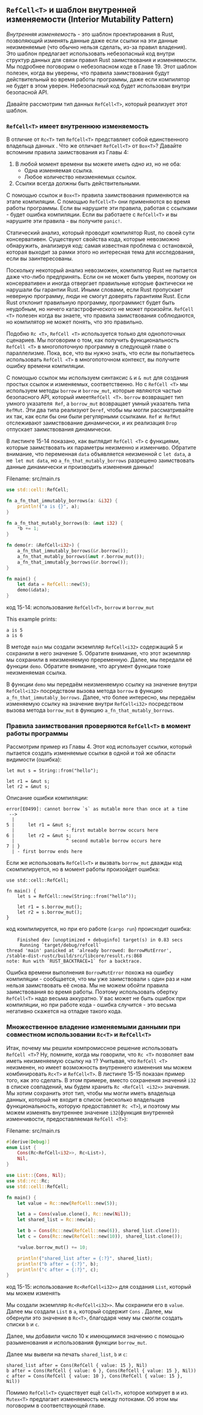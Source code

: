 ## `RefCell<T>` и шаблон внутренней изменяемости (Interior Mutability Pattern)

*Внутренняя изменяемость* - это шаблон проектирования в Rust, позволяющий изменять
данные даже если ссылки на эти данные неизменяемые (что обычно нельзя сделать,
из-за правил владения). Это шаблон предлагает использовать небезопасный код внутри
структур данных для связи правил Rust заимствования и изменяемости. Мы подробнее
поговорим о небезопасном коде в Главе 19. Этот шаблон полезен, когда вы уверены,
что правила заимствования будут действительный во время работы программы, даже если
компилятор не будет в этом уверен. Небезопасный код будет использован внутри
безопасной API.

Давайте рассмотрим тип данных `RefCell<T>`, который реализует этот шаблон.

### `RefCell<T>` имеет внутреннюю изменяемость

В отличие от `Rc<T>` тип `RefCell<T>` представляет собой единственного владельца
данных . Что же отличает `RefCell<T>` от `Box<T>`? Давайте вспомним правила
заимствования из Главы 4:
1. В любой момент времени вы можете иметь *одно из*, но не оба:
   * Одна изменяемая ссылка.
   * Любое количество неизменяемых ссылок.
2. Ссылки всегда должны быть действительными.

С помощью ссылок и  `Box<T>` правила заимствования применяются на этапе компиляции.
С помощью `RefCell<T>` они применяются во время работы программы. Если вы нарушите
эти правила, работая с ссылками - будет ошибка компиляции. Если вы работаете с
`RefCell<T>` и вы нарушите эти правила - вы получите `panic!`.

Статический анализ, который проводит компилятор Rust, по своей сути консервативен.
Существуют свойства кода, которые невозможно обнаружить, анализируя
код: самая известная проблема с остановкой, которая выходит за рамки этого
но интересная тема для исследования, если вы заинтересованы.

Поскольку некоторый анализ невозможен, компилятор Rust не пытается даже
что-либо предпринять. Если он не может быть уверен, поэтому он консервативен и
иногда отвергает правильные которые фактически не нарушали бы гарантии Rust.
Иными словами, если Rust пропускает неверную программу, люди не смогут доверять
гарантиям Rust. Если Rust отклонит правильную программу, программист будет
быть неудобным, но ничего катастрофического не может произойти. `RefCell <T>` полезен
когда вы знаете, что правила заимствования соблюдаются, но компилятор не может
понять, что это правильно.

Подобно `Rc <T>`, `RefCell <T>` используется только для однопоточных
сценариев. Мы поговорим о том, как получить функциональность `RefCell <T>` в
многопоточную программу в следующей главе о параллелизме. Пока, все, что вы
нужно знать, что если вы попытаетесь использовать `RefCell <T>` в многопоточном
контекст, вы получите ошибку времени компиляции.

С помощью ссылок мы используем синтаксис `&` и `& mut` для создания простых ссылок
и изменяемых, соответственно. Но с `RefCell <T>` мы используем методы `borrow`
и `borrow_mut`, которые являются частью безопасного API, который имеет` RefCell <T> `.
`borrow` возвращает тип умного указателя` Ref`, а `borrow_mut` возвращает
умный указатель типа `RefMut`. Эти два типа реализуют `Deref`, чтобы мы могли
рассматривайте их так, как если бы они были регулярными ссылками. `Ref` и` RefMut`
отслеживают заимствование динамически, и их реализация `Drop` отпускает заимствования
динамически.

В листинге 15-14 показано, как выглядит `RefCell <T>` с функциями, которые
заимствовать их параметры неизменно и изменчиво. Обратите внимание, что переменная
`data` объявляется неизменной с `let data`, а не` let mut data`, но
`a_fn_that_mutably_borrows` разрешено заимствовать данные динамически и производить
изменения данных!

<span class="filename">Filename: src/main.rs</span>

```rust
use std::cell::RefCell;

fn a_fn_that_immutably_borrows(a: &i32) {
    println!("a is {}", a);
}

fn a_fn_that_mutably_borrows(b: &mut i32) {
    *b += 1;
}

fn demo(r: &RefCell<i32>) {
    a_fn_that_immutably_borrows(&r.borrow());
    a_fn_that_mutably_borrows(&mut r.borrow_mut());
    a_fn_that_immutably_borrows(&r.borrow());
}

fn main() {
    let data = RefCell::new(5);
    demo(&data);
}
```

<span class="caption">код 15-14: использование `RefCell<T>`, `borrow` и
`borrow_mut`</span>

This example prints:

```text
a is 5
a is 6
```

В методе `main` мы создали экземпляр `RefCell<i32>` содержащий 5 и сохранили в него
значение 5. Обратите внимание, что этот экземпляр мы сохранили в неизменяемую преременную.
Далее, мы передали её функции `demo`. Обратите внимание, что аргумент функции тоже
неизменяемая ссылка.

В функции `demo` мы передаём неизменяемую ссылку на значение внутри `RefCell<i32>`
посредством вызова метода `borrow` в функцию `a_fn_that_immutably_borrows`. Далее,
что более интересно, мы передаём изменяемую ссылку на значение внутри `RefCell<i32>`
посредством вызова метода `borrow_mut` в функцию `a_fn_that_mutably_borrows`.

### Правила заимствования проверяются `RefCell<T>` в момент работы программы

Рассмотрим пример из Главы 4. Этот код использует ссылки, который пытается
создать изменяемые ссылки в одной и той же области видимости (ошибка):

```rust,ignore
let mut s = String::from("hello");

let r1 = &mut s;
let r2 = &mut s;
```

Описание ошибки компиляции:

```text
error[E0499]: cannot borrow `s` as mutable more than once at a time
 -->
  |
5 |     let r1 = &mut s;
  |                   - first mutable borrow occurs here
6 |     let r2 = &mut s;
  |                   ^ second mutable borrow occurs here
7 | }
  | - first borrow ends here
```

Если же использовать `RefCell<T>` и вызвать `borrow_mut` дважды код скомпилируется,
но в момент работы произойдет ошибка:

```rust,should_panic
use std::cell::RefCell;

fn main() {
    let s = RefCell::new(String::from("hello"));

    let r1 = s.borrow_mut();
    let r2 = s.borrow_mut();
}
```

код компилируется, но при его работе (`cargo run`) происходит ошибка:

```text
    Finished dev [unoptimized + debuginfo] target(s) in 0.83 secs
     Running `target/debug/refcell`
thread 'main' panicked at 'already borrowed: BorrowMutError',
/stable-dist-rustc/build/src/libcore/result.rs:868
note: Run with `RUST_BACKTRACE=1` for a backtrace.
```

Ошибка времени выполнения `BorrowMutError` похожа на ошибку компиляции - сообщается,
что мы уже заимствовали `s` один раз и нам нельзя заимствовать её снова. Мы не
можем обойти правила заимствования во время работы. Поэтому использовать обертку
`RefCell<T>` надо весьма аккуратно. У вас может не быть ошибок при компиляции, но
при работе кода - ошибка случится - это весьма негативно скажется на отладке такого
кода.

### Множественное владение изменяемыми данными при совместном использовании `Rc<T>` и `RefCell<T>`

Итак, почему мы решили компромиссное решение использовать `RefCell <T>`?
Ну, помните, когда мы говорили, что `Rc <T>` позволяет вам иметь неизменяемую
ссылку на `T`? Учитывая, что `RefCell <T>` неизменен, но имеет возможность внутреннего
изменения мы можем комбинировать `Rc<T>` и `RefCell<T>`. 
В листинге 15-15 показан пример того, как это сделать. В этом примере,
вместо сохранения значений `i32` в списке совпадений, мы будем хранить
`Rc <RefCell <i32>>` значения. Мы хотим сохранить этот тип, чтобы мы могли
иметь владельца данных, который не входит в список (несколько владельцев
функциональность, которую предоставляет `Rc <T>`), и поэтому мы можем изменять
внутреннее значение  `i32`(функция внутренней изменчивости, предоставляемая `RefCell <T>`):

<span class="filename">Filename: src/main.rs</span>

```rust
#[derive(Debug)]
enum List {
    Cons(Rc<RefCell<i32>>, Rc<List>),
    Nil,
}

use List::{Cons, Nil};
use std::rc::Rc;
use std::cell::RefCell;

fn main() {
    let value = Rc::new(RefCell::new(5));

    let a = Cons(value.clone(), Rc::new(Nil));
    let shared_list = Rc::new(a);

    let b = Cons(Rc::new(RefCell::new(6)), shared_list.clone());
    let c = Cons(Rc::new(RefCell::new(10)), shared_list.clone());

    *value.borrow_mut() += 10;

    println!("shared_list after = {:?}", shared_list);
    println!("b after = {:?}", b);
    println!("c after = {:?}", c);
}
```

<span class="caption">код 15-15: использование `Rc<RefCell<i32>>` для создания
`List`, который мы можем изменять</span>

Мы создали экземпляр `Rc<RefCell<i32>>`. Мы сохранили его в `value`.
Далее мы создали `List` в `a`, который содержит `Cons` . Далее, мы обернули это
значение в `Rc<T>`, благодаря чему мы смогли создать списки `b` и `c`.

Далее, мы добавили число 10 к имеющимися значению с помощью разыменования и
использования функции `borrow_mut`.

Далее мы вывели на печать `shared_list`, `b` и `c`:

```text
shared_list after = Cons(RefCell { value: 15 }, Nil)
b after = Cons(RefCell { value: 6 }, Cons(RefCell { value: 15 }, Nil))
c after = Cons(RefCell { value: 10 }, Cons(RefCell { value: 15 }, Nil))
```

Помимо `RefCell<T>` существует ещё `Cell<T>`, которое копирует в и из.
`Mutex<T>` предлагает изменяемость между потоками. Об этом мы поговорим в соответствующей
главе.
